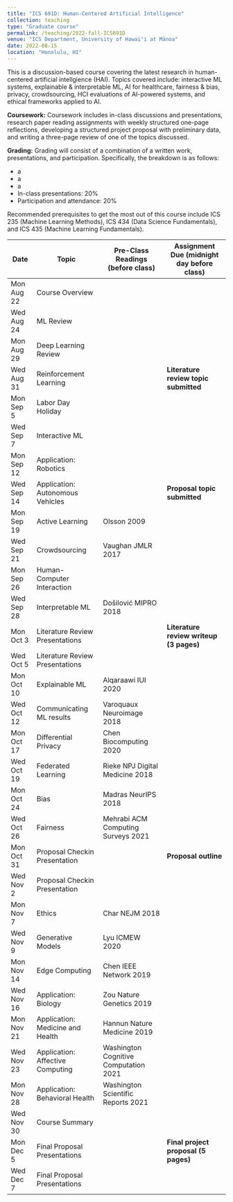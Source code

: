 ```yaml
---
title: "ICS 691D: Human-Centered Artificial Intelligence"
collection: teaching
type: "Graduate course"
permalink: /teaching/2022-fall-ICS691D
venue: "ICS Department, University of Hawaiʻi at Mānoa"
date: 2022-08-15
location: "Honolulu, HI"
---
```


This is a discussion-based course covering the latest research in human-centered artificial intellgience (HAI). Topics covered include: interactive ML systems, explainable & interpretable ML, AI for healthcare, fairness & bias, privacy, crowdsourcing, HCI evaluations of AI-powered systems, and ethical frameworks applied to AI. 

**Coursework:** Coursework includes in-class discussions and presentations, research paper reading assignments with weekly structured one-page reflections, developing a structured project proposal with preliminary data, and writing a three-page review of one of the topics discussed.

**Grading:** Grading will consist of a combination of a written work, presentations, and participation. Specifically, the breakdown is as follows:
* a
* a
* a
* In-class presentations: 20%
* Participation and attendance: 20%

Recommended prerequisites to get the most out of this course include ICS 235 (Machine Learning Methods), ICS 434 (Data Science Fundamentals), and ICS 435 (Machine Learning Fundamentals).

| Date         | Topic                             | Pre-Class Readings (before class) | Assignment Due (midnight day before class) |
| -            | -                                 | -                 | -                                          |
| Mon Aug 22   | Course Overview                   |                   |                                            |
| Wed Aug 24   | ML Review                         |                   |                                            |
| Mon Aug 29   | Deep Learning Review              |                   |                                            |
| Wed Aug 31   | Reinforcement Learning            |                   | **Literature review topic submitted**      |
| Mon Sep 5    | Labor Day Holiday                 |                   |                                            |
| Wed Sep 7    | Interactive ML                    |                   |                                            |
| Mon Sep 12   | Application: Robotics             |                   |                                            |
| Wed Sep 14   | Application: Autonomous Vehicles  |                   | **Proposal topic submitted**               |
| Mon Sep 19   | Active Learning                   | Olsson 2009                           |                                            |
| Wed Sep 21   | Crowdsourcing                     | Vaughan JMLR 2017                     |                                            |
| Mon Sep 26   | Human-Computer Interaction        |                                       |                                            |
| Wed Sep 28   | Interpretable ML                  | Došilović MIPRO 2018                  |                                            |
| Mon Oct 3    | Literature Review Presentations   |                                       | **Literature review writeup (3 pages)**    |
| Wed Oct 5    | Literature Review Presentations   |                                       |                                            |
| Mon Oct 10   | Explainable ML                    | Alqaraawi IUI 2020                    |                                            |
| Wed Oct 12   | Communicating ML results          | Varoquaux Neuroimage 2018             |                                            |
| Mon Oct 17   | Differential Privacy              | Chen Biocomputing 2020                |                                            |
| Wed Oct 19   | Federated Learning                | Rieke NPJ Digital Medicine 2018       |                                            |
| Mon Oct 24   | Bias                              | Madras NeurIPS 2018                   |                                            |
| Wed Oct 26   | Fairness                          | Mehrabi ACM Computing Surveys 2021    |                                            |
| Mon Oct 31   | Proposal Checkin Presentation     |                                       | **Proposal outline**                       |
| Wed Nov 2    | Proposal Checkin Presentation     |                                       |                                            |
| Mon Nov 7    | Ethics                            | Char NEJM 2018                        |                                            |
| Wed Nov 9    | Generative Models                 | Lyu ICMEW 2020                        |                                            |
| Mon Nov 14   | Edge Computing                    | Chen IEEE Network 2019                |                                            |
| Wed Nov 16   | Application: Biology              | Zou Nature Genetics 2019              |                                            |
| Mon Nov 21   | Application: Medicine and Health  | Hannun Nature Medicine 2019           |                                            |
| Wed Nov 23   | Application: Affective Computing  | Washington Cognitive Computation 2021 |                                            |
| Mon Nov 28   | Application: Behavioral Health    | Washington Scientific Reports 2021    |                                            |
| Wed Nov 30   | Course Summary                    |                                       |                                            |
| Mon Dec 5    | Final Proposal Presentations      |                                       | **Final project proposal (5 pages)**       |
| Wed Dec 7    | Final Proposal Presentations      |                                       |                                            |


